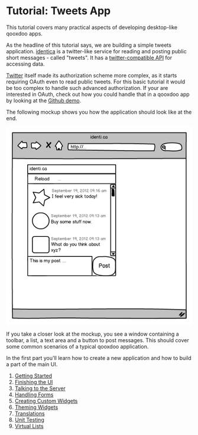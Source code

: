 Tutorial: Tweets App
======================

This tutorial covers many practical aspects of developing desktop-like qooxdoo apps.

As the headline of this tutorial says, we are building a simple tweets application. [identica](http://identi.ca) is a twitter-like service for reading and posting public short messages - called "tweets". It has a [twitter-compatible API](http://status.net/wiki/Twitter-compatible_API) for accessing data.

[Twitter](http://twitter.com) itself made its authorization scheme more complex, as it starts requiring OAuth even to read public tweets. For this basic tutorial it would be too complex to handle such advanced authorization. If your are interested in OAuth, check out how you could handle that in a qooxdoo app by looking at the [Github demo](../../apps/demobrowser/#data~Github.html).

The following mockup shows you how the application should look like at the end.

![image](identicamockup1.png)

If you take a closer look at the mockup, you see a window  containing a toolbar, a list, a text area and a button to post messages. This should cover some common scenarios of a typical qooxdoo application.

In the first part you'll learn how to create a new application and how to build a part of the main UI.

1. [Getting Started](tutorial-part-1.md)
2. [Finishing the UI](tutorial-part-2.md)
3. [Talking to the Server](tutorial-part-3.md)
4. [Handling Forms](tutorial-part-4.md)
5. [Creating Custom Widgets](tutorial-part-5.md)
6. [Theming Widgets](tutorial-part-6.md)
7. [Translations](tutorial-part-7.md)
8. [Unit Testing](tutorial-part-8.md)
9. [Virtual Lists](tutorial-part-9.md)
